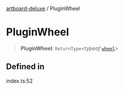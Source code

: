 [artboard-deluxe](../globals.md) / PluginWheel

# PluginWheel

> **PluginWheel**: `ReturnType`\<*typeof* [`wheel`](../functions/wheel.md)\>

## Defined in

index.ts:52
